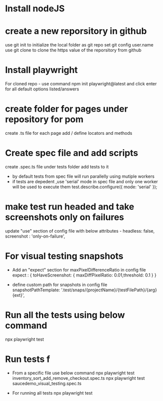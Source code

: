 # Install nodeJS

# create a new reporsitory in github
use git init to initialize the local folder as git repo
set git config user.name
use git clone to clone the https value of the reporsitory from github

# Install playwright 
For cloned repo -
use command npm init playwright@latest and click enter for all default options listed/answers

# create folder for pages under repository for pom
create .ts file for each page
add / define locators and methods

# Create spec file and add scripts 
create .spec.ts file under tests folder
add tests to it 
- by default tests from spec file will run parallelly using mutiple workers
- if tests are depedent ,use 'serial' mode in spec file and only one worker will be used to      execute them
    test.describe.configure({ mode: 'serial' });
    

# make test run headed and take screenshots only on failures
update "use" xection of config file with below attributes -
headless: false,
screenshot : 'only-on-failure',

# For visual testing snapshots
- Add an "expect" section for maxPixelDifferenceRatio in config file
  expect :
  {
    toHaveScreenshot: { maxDiffPixelRatio: 0.01,threshold: 0.1 } 
  }
  
 - define custom path for snapshots in config file  
    snapshotPathTemplate: '.test/snaps/{projectName}/{testFilePath}/{arg}{ext}',

# Run all the tests using below command
npx playwright test

# Run tests f
- From a specific file use below command
    npx playwright test inventory_sort_add_remove_checkout.spec.ts
    npx playwright test saucedemo_visual_testing.spec.ts

- For running all tests
    npx playwright test


